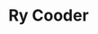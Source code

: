 ---
title: "Ry Cooder"
summary: "American guitarist, singer and composer, born 15 March 1947 in Los Angeles, California, known for his slide guitar work, his interest in blues-rock and native North American roots music. He is married to ."
image: "ry-cooder.jpg"
apple_music_artist_url: "https://music.apple.com/gb/artist/ry-cooder/191009"
wikipedia_url: "none"
---
